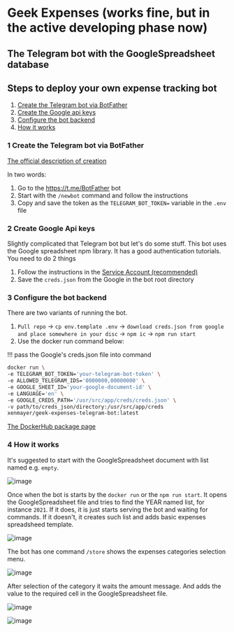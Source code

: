 # Geek Expenses (works fine, but in the active developing phase now)
## The Telegram bot with the GoogleSpreadsheet database

## Steps to deploy your own expense tracking bot

1. [Create the Telegram bot via BotFather](#1-create-the-telegram-bot-via-botfather)
2. [Create the Google api keys](#2-create-google-api-keys)
3. [Configure the bot backend](#3-configure-the-bot-backend)
4. [How it works](#4-how-it-works)

### 1 Create the Telegram bot via BotFather

[The official description of creation](https://core.telegram.org/bots)

In two words: 
1. Go to the https://t.me/BotFather bot
2. Start with the `/newbot` command and follow the instructions
3. Copy and save the token as the ```TELEGRAM_BOT_TOKEN=``` variable in the `.env` file

### 2 Create Google Api keys

Slightly complicated that Telegram bot but let's do some stuff.
This bot uses the Google spreadsheet npm library. 
It has a good authentication tutorials. You need to do 2 things
1. Follow the instructions in the 
[Service Account (recommended)](https://theoephraim.github.io/node-google-spreadsheet/#/getting-started/authentication?id=service-account)
2. Save the `creds.json` from the Google in the bot root directory

### 3 Configure the bot backend

There are two variants of running the bot. 

1. `Pull repo` 
-> `cp env.template .env` 
-> `download creds.json from google and place somewhere in your disc` 
-> `npm ic` -> `npm run start`
2. Use the docker run command below:

!!! pass the Google's creds.json file into command
```bash
docker run \
-e TELEGRAM_BOT_TOKEN='your-telegram-bot-token' \
-e ALLOWED_TELEGRAM_IDS='0000000,00000000' \
-e GOOGLE_SHEET_ID='your-google-document-id' \
-e LANGUAGE='en' \
-e GOOGLE_CREDS_PATH='/usr/src/app/creds/creds.json' \
-v path/to/creds_json/directory:/usr/src/app/creds
xenmayer/geek-expenses-telegram-bot:latest
```

[The DockerHub package page](https://hub.docker.com/r/xenmayer/geek-expenses-telegram-bot)

### 4 How it works

It's suggested to start with the GoogleSpreadsheet document with list named e.g. `empty`.

![image](https://user-images.githubusercontent.com/3073695/142761568-e0aabc0f-633e-4772-b10d-62c8c12f5337.png)


Once when the bot is starts by the `docker run` or the `npm run start`. It opens the GoogleSpreadsheet file and tries to find the YEAR named list, for instance `2021`. If it does, it is just starts serving the bot and waiting for commands. If it doesn't, it creates such list and adds basic expenses spreadsheed template.

![image](https://user-images.githubusercontent.com/3073695/142761489-ef6dfe90-3e3b-46f4-b4e7-306bdcef36d7.png)


The bot has one command `/store` shows the expenses categories selection menu.

![image](https://user-images.githubusercontent.com/3073695/142761013-5a8c8ca7-f33d-48c0-97a3-ff16f8a6efec.png)

After selection of the category it waits the amount message. And adds the value to the required cell in the GoogleSpreadsheet file.

![image](https://user-images.githubusercontent.com/3073695/142761137-d6ffa057-1444-4265-974f-25b7342f2495.png)

![image](https://user-images.githubusercontent.com/3073695/142761277-1e0ba63e-9b2e-4b52-8a79-4aea7499ec9e.png)


